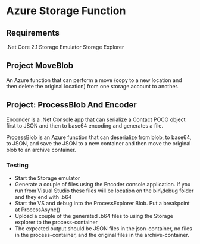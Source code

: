 # Azure Storage Function

## Requirements

.Net Core 2.1
Storage Emulator
Storage Explorer

## Project MoveBlob

An Azure function that can perform a move (copy to a new location and then delete the original location) from one storage account to another.

## Project: ProcessBlob And Encoder

Enconder is a .Net Console app that can serialize a Contact POCO object first to JSON and then to base64 encoding and generates a file.

ProcessBlob is an Azure function that can deserialize from blob, to base64, to JSON, and save the JSON to a new container and then move the original blob to an archive container.

### Testing

- Start the Storage emulator
- Generate a couple of files using the Encoder console application. If you run from Visual Studio these files will be location on the bin\debug folder and they end with .b64
- Start the VS and debug into the ProcessExplorer Blob. Put a breakpoint at ProcessAsync()
- Upload a couple of the generated .b64 files to using the Storage explorer to the process-container
- The expected output should be JSON files in the json-container, no files in the process-container, and the original files in the archive-container.
